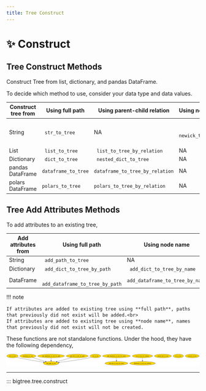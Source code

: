 ```yaml
---
title: Tree Construct
---
```


# ✨ Construct

## Tree Construct Methods

Construct Tree from list, dictionary, and pandas DataFrame.

To decide which method to use, consider your data type and data values.

| Construct tree from | Using full path     | Using parent-child relation     | Using notation      | Add node attributes                                       |
|---------------------|---------------------|---------------------------------|---------------------|-----------------------------------------------------------|
| String              | ` str_to_tree`      | NA                              | ` newick_to_tree`   | No (for ` str_to_tree `)<br>Yes (for  `newick_to_tree`)   |
| List                | ` list_to_tree`     | ` list_to_tree_by_relation`     | NA                  | No                                                        |
| Dictionary          | ` dict_to_tree`     | ` nested_dict_to_tree`          | NA                  | Yes                                                       |
| pandas DataFrame    | `dataframe_to_tree` | `dataframe_to_tree_by_relation` | NA                  | Yes                                                       |
| polars DataFrame    | `polars_to_tree`    | `polars_to_tree_by_relation`    | NA                  | Yes                                                       |

## Tree Add Attributes Methods

To add attributes to an existing tree,

| Add attributes from         | Using full path                  | Using node name                   |
|-----------------------------|----------------------------------|-----------------------------------|
| String                      | ` add_path_to_tree`              | NA                                |
| Dictionary                  | ` add_dict_to_tree_by_path`      | ` add_dict_to_tree_by_name`       |
| DataFrame                   | ` add_dataframe_to_tree_by_path` | ` add_dataframe_to_tree_by_name ` |

!!! note

    If attributes are added to existing tree using **full path**, paths that previously did not exist will be added.<br>
    If attributes are added to existing tree using **node name**, names that previously did not exist will not be created.

These functions are not standalone functions.
Under the hood, they have the following dependency,

![Tree Constructor Dependency Diagram](https://github.com/kayjan/bigtree/raw/master/assets/docs/tree_construct.png "Tree Constructor Dependency Diagram")

-----

::: bigtree.tree.construct
